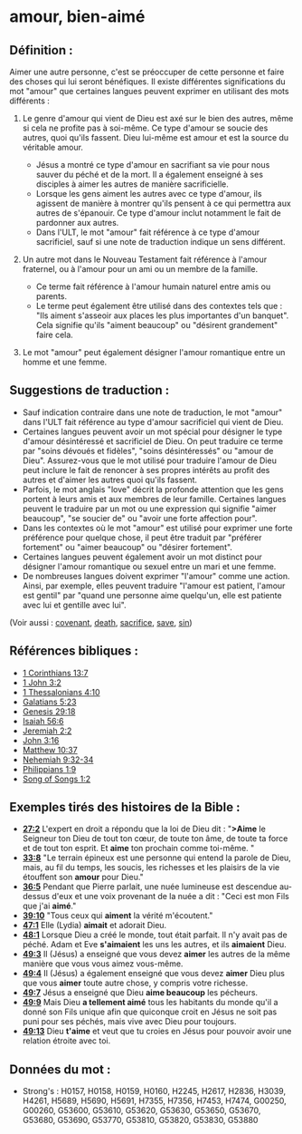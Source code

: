 # amour, bien-aimé

## Définition :

Aimer une autre personne, c'est se préoccuper de cette personne et faire des choses qui lui seront bénéfiques. Il existe différentes significations du mot "amour" que certaines langues peuvent exprimer en utilisant des mots différents :

1. Le genre d'amour qui vient de Dieu est axé sur le bien des autres, même si cela ne profite pas à soi-même. Ce type d'amour se soucie des autres, quoi qu'ils fassent. Dieu lui-même est amour et est la source du véritable amour.

    * Jésus a montré ce type d'amour en sacrifiant sa vie pour nous sauver du péché et de la mort. Il a également enseigné à ses disciples à aimer les autres de manière sacrificielle.
    * Lorsque les gens aiment les autres avec ce type d'amour, ils agissent de manière à montrer qu'ils pensent à ce qui permettra aux autres de s'épanouir. Ce type d'amour inclut notamment le fait de pardonner aux autres.
    * Dans l'ULT, le mot "amour" fait référence à ce type d'amour sacrificiel, sauf si une note de traduction indique un sens différent.

2. Un autre mot dans le Nouveau Testament fait référence à l'amour fraternel, ou à l'amour pour un ami ou un membre de la famille.

    * Ce terme fait référence à l'amour humain naturel entre amis ou parents.
    * Le terme peut également être utilisé dans des contextes tels que : "Ils aiment s'asseoir aux places les plus importantes d'un banquet". Cela signifie qu'ils "aiment beaucoup" ou "désirent grandement" faire cela.

3. Le mot "amour" peut également désigner l'amour romantique entre un homme et une femme.

## Suggestions de traduction :

* Sauf indication contraire dans une note de traduction, le mot "amour" dans l'ULT fait référence au type d'amour sacrificiel qui vient de Dieu.
* Certaines langues peuvent avoir un mot spécial pour désigner le type d'amour désintéressé et sacrificiel de Dieu. On peut traduire ce terme par "soins dévoués et fidèles", "soins désintéressés" ou "amour de Dieu". Assurez-vous que le mot utilisé pour traduire l'amour de Dieu peut inclure le fait de renoncer à ses propres intérêts au profit des autres et d'aimer les autres quoi qu'ils fassent.
* Parfois, le mot anglais "love" décrit la profonde attention que les gens portent à leurs amis et aux membres de leur famille. Certaines langues peuvent le traduire par un mot ou une expression qui signifie "aimer beaucoup", "se soucier de" ou "avoir une forte affection pour".
* Dans les contextes où le mot "amour" est utilisé pour exprimer une forte préférence pour quelque chose, il peut être traduit par "préférer fortement" ou "aimer beaucoup" ou "désirer fortement".
* Certaines langues peuvent également avoir un mot distinct pour désigner l'amour romantique ou sexuel entre un mari et une femme.
* De nombreuses langues doivent exprimer "l'amour" comme une action. Ainsi, par exemple, elles peuvent traduire "l'amour est patient, l'amour est gentil" par "quand une personne aime quelqu'un, elle est patiente avec lui et gentille avec lui".

(Voir aussi : [covenant](../kt/covenant.md), [death](../other/death.md), [sacrifice](../other/sacrifice.md), [save](../kt/save.md), [sin](../kt/sin.md))

## Références bibliques :

* [1 Corinthians 13:7](rc://en/tn/help/1co/13/07)
* [1 John 3:2](rc://en/tn/help/1jn/03/02)
* [1 Thessalonians 4:10](rc://en/tn/help/1th/04/10)
* [Galatians 5:23](rc://en/tn/help/gal/05/23)
* [Genesis 29:18](rc://en/tn/help/gen/29/18)
* [Isaiah 56:6](rc://en/tn/help/isa/56/06)
* [Jeremiah 2:2](rc://en/tn/help/jer/02/02)
* [John 3:16](rc://en/tn/help/jhn/03/16)
* [Matthew 10:37](rc://en/tn/help/mat/10/37)
* [Nehemiah 9:32-34](rc://en/tn/help/neh/09/32)
* [Philippians 1:9](rc://en/tn/help/php/01/09)
* [Song of Songs 1:2](rc://en/tn/help/sng/01/02)

## Exemples tirés des histoires de la Bible :

* __[27:2](rc://en/tn/help/obs/27/02)__ L'expert en droit a répondu que la loi de Dieu dit : "__>Aime__ le Seigneur ton Dieu de tout ton cœur, de toute ton âme, de toute ta force et de tout ton esprit. Et __aime__ ton prochain comme toi-même. "
* __[33:8](rc://en/tn/help/obs/33/08)__ "Le terrain épineux est une personne qui entend la parole de Dieu, mais, au fil du temps, les soucis, les richesses et les plaisirs de la vie étouffent son __amour__ pour Dieu."
* __[36:5](rc://en/tn/help/obs/36/05)__ Pendant que Pierre parlait, une nuée lumineuse est descendue au-dessus d'eux et une voix provenant de la nuée a dit : "Ceci est mon Fils que j'ai __aimé__."
* __[39:10](rc://en/tn/help/obs/39/10)__ "Tous ceux qui __aiment__ la vérité m'écoutent."
* __[47:1](rc://en/tn/help/obs/47/01)__ Elle (Lydia) __aimait__ et adorait Dieu.
* __[48:1](rc://en/tn/help/obs/48/01)__ Lorsque Dieu a créé le monde, tout était parfait. Il n'y avait pas de péché. Adam et Eve __s'aimaient__ les uns les autres, et ils __aimaient__ Dieu.
* __[49:3](rc://en/tn/help/obs/49/03)__ Il (Jésus) a enseigné que vous devez __aimer__ les autres de la même manière que vous vous aimez vous-même.
* __[49:4](rc://en/tn/help/obs/49/04)__ Il (Jésus) a également enseigné que vous devez __aimer__ Dieu plus que vous __aimer__ toute autre chose, y compris votre richesse.
* __[49:7](rc://en/tn/help/obs/49/07)__ Jésus a enseigné que Dieu __aime beaucoup__ les pécheurs.
* __[49:9](rc://en/tn/help/obs/49/09)__ Mais Dieu __a tellement aimé__ tous les habitants du monde qu'il a donné son Fils unique afin que quiconque croit en Jésus ne soit pas puni pour ses péchés, mais vive avec Dieu pour toujours.
* __[49:13](rc://en/tn/help/obs/49/13)__ Dieu __t'aime__ et veut que tu croies en Jésus pour pouvoir avoir une relation étroite avec toi.

## Données du mot :

* Strong's : H0157, H0158, H0159, H0160, H2245, H2617, H2836, H3039, H4261, H5689, H5690, H5691, H7355, H7356, H7453, H7474, G00250, G00260, G53600, G53610, G53620, G53630, G53650, G53670, G53680, G53690, G53770, G53810, G53820, G53830, G53880
